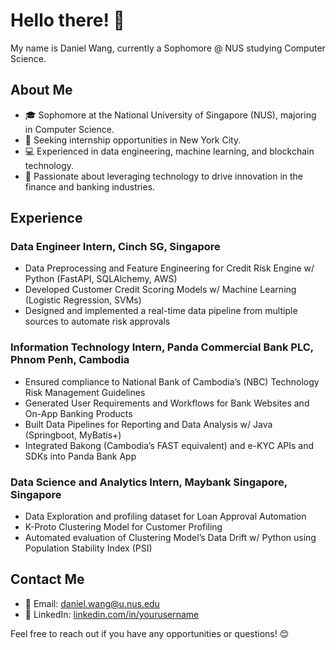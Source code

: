 # Hello there! 👋

My name is Daniel Wang, currently a Sophomore @ NUS studying Computer Science.

## About Me

- 🎓 Sophomore at the National University of Singapore (NUS), majoring in Computer Science.
- 💼 Seeking internship opportunities in New York City.
- 💻 Experienced in data engineering, machine learning, and blockchain technology.
- 🌱 Passionate about leveraging technology to drive innovation in the finance and banking industries.

## Experience

### Data Engineer Intern, Cinch SG, Singapore
- Data Preprocessing and Feature Engineering for Credit Risk Engine w/ Python (FastAPI, SQLAlchemy, AWS)
- Developed Customer Credit Scoring Models w/ Machine Learning (Logistic Regression, SVMs)
- Designed and implemented a real-time data pipeline from multiple sources to automate risk approvals

### Information Technology Intern, Panda Commercial Bank PLC, Phnom Penh, Cambodia
- Ensured compliance to National Bank of Cambodia’s (NBC) Technology Risk Management Guidelines
- Generated User Requirements and Workflows for Bank Websites and On-App Banking Products
- Built Data Pipelines for Reporting and Data Analysis w/ Java (Springboot, MyBatis+)
- Integrated Bakong (Cambodia’s FAST equivalent) and e-KYC APIs and SDKs into Panda Bank App

### Data Science and Analytics Intern, Maybank Singapore, Singapore
- Data Exploration and profiling dataset for Loan Approval Automation
- K-Proto Clustering Model for Customer Profiling
- Automated evaluation of Clustering Model’s Data Drift w/ Python using Population Stability Index (PSI)

## Contact Me

- 📧 Email: [daniel.wang@u.nus.edu](mailto:daniel.wang@u.nus.edu)
- 💼 LinkedIn: [linkedin.com/in/yourusername](https://www.linkedin.com/in/daniel-wang-wk/)

Feel free to reach out if you have any opportunities or questions! 😊

